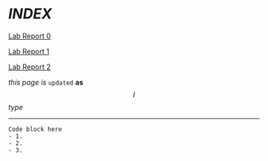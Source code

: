 
# _INDEX_

[Lab Report 0](lab-report-1-week-0.md)

[Lab Report 1](lab-report-1-week-1.md)

[Lab Report 2](https://yiyaol.github.io/lab3/w3_lab_report.html)



$this$ $page$
*is* `updated` **as** $$I$$ _type_

-----
```
Code block here
- 1. 
- 2. 
- 3.
```
